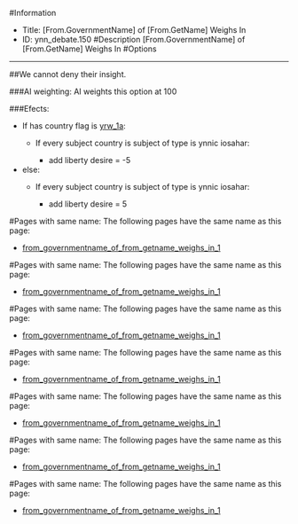 #Information
 - Title: [From.GovernmentName] of [From.GetName] Weighs In
 - ID: ynn_debate.150
#Description
[From.GovernmentName] of [From.GetName] Weighs In
#Options

___
##We cannot deny their insight.

###AI weighting:
AI weights this option at 100


###Efects:<ul><li>If has country flag is [yrw_1a](../flags/yrw_1a.md):</li><ul><li>If every subject country is subject of type is ynnic iosahar:</li><ul><li>add liberty desire = -5</li></ul></ul><li>else:</li><ul><li>If every subject country is subject of type is ynnic iosahar:</li><ul><li>add liberty desire = 5</li></ul></ul></ul>


#Pages with same name:
The following pages have the same name as this page:
 - [from_governmentname_of_from_getname_weighs_in_1](from_governmentname_of_from_getname_weighs_in_1.md)


#Pages with same name:
The following pages have the same name as this page:
 - [from_governmentname_of_from_getname_weighs_in_1](from_governmentname_of_from_getname_weighs_in_1.md)


#Pages with same name:
The following pages have the same name as this page:
 - [from_governmentname_of_from_getname_weighs_in_1](from_governmentname_of_from_getname_weighs_in_1.md)


#Pages with same name:
The following pages have the same name as this page:
 - [from_governmentname_of_from_getname_weighs_in_1](from_governmentname_of_from_getname_weighs_in_1.md)


#Pages with same name:
The following pages have the same name as this page:
 - [from_governmentname_of_from_getname_weighs_in_1](from_governmentname_of_from_getname_weighs_in_1.md)


#Pages with same name:
The following pages have the same name as this page:
 - [from_governmentname_of_from_getname_weighs_in_1](from_governmentname_of_from_getname_weighs_in_1.md)


#Pages with same name:
The following pages have the same name as this page:
 - [from_governmentname_of_from_getname_weighs_in_1](from_governmentname_of_from_getname_weighs_in_1.md)
